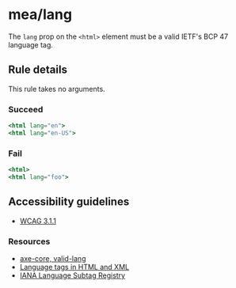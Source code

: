# mea/lang

<!-- end auto-generated rule header -->

The `lang` prop on the `<html>` element must be a valid IETF's BCP 47 language tag.

## Rule details

This rule takes no arguments.

### Succeed

```jsx
<html lang="en">
<html lang="en-US">
```

### Fail

```jsx
<html>
<html lang="foo">
```

## Accessibility guidelines
- [WCAG 3.1.1](https://www.w3.org/WAI/WCAG21/Understanding/language-of-page)

### Resources
- [axe-core, valid-lang](https://dequeuniversity.com/rules/axe/3.2/valid-lang)
- [Language tags in HTML and XML](https://www.w3.org/International/articles/language-tags/)
- [IANA Language Subtag Registry](https://www.iana.org/assignments/language-subtag-registry/language-subtag-registry)
